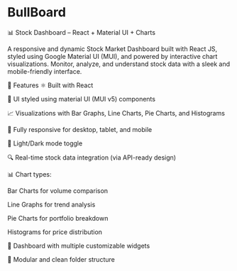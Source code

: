 ﻿# BullBoard

 📊 Stock Dashboard – React + Material UI + Charts
 
A responsive and dynamic Stock Market Dashboard built with React JS, styled using Google Material UI (MUI), and powered by interactive chart visualizations. Monitor, analyze, and understand stock data with a sleek and mobile-friendly interface.


🚀 Features
⚛️ Built with React 

🎨 UI styled using material UI (MUI v5) components

📈 Visualizations with Bar Graphs, Line Charts, Pie Charts, and Histograms

📱 Fully responsive for desktop, tablet, and mobile

🌙 Light/Dark mode toggle

🔍 Real-time stock data integration (via API-ready design)

📊 Chart types:

Bar Charts for volume comparison

Line Graphs for trend analysis

Pie Charts for portfolio breakdown

Histograms for price distribution

🧭 Dashboard with multiple customizable widgets

📂 Modular and clean folder structure



